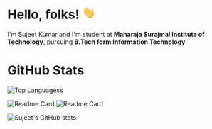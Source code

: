 # Hello, folks! <img src="https://github.com/SujeetYT/SujeetYT/blob/main/wave.gif" width="30px">

I'm Sujeet Kumar and I'm student at **Maharaja Surajmal Institute of Technology**, pursuing **B.Tech form Information Technology**

# GitHub Stats

![Top Languagess](https://github-readme-stats.vercel.app/api/top-langs/?username=SujeetYT&&layout=compact&theme=radical)

![Readme Card](https://github-readme-stats.vercel.app/api/pin/?username=SujeetYT&repo=TMFC&theme=radical)
![Readme Card](https://github-readme-stats.vercel.app/api/pin/?username=SujeetYT&repo=QuizApp&theme=radical)

![Sujeet's GitHub stats](https://github-readme-stats.vercel.app/api?username=SujeetYT&show_icons=true&theme=radical )




<!--
**SujeetYT/SujeetYT** is a ✨ _special_ ✨ repository because its `README.md` (this file) appears on your GitHub profile.

Here are some ideas to get you started:

- 🔭 I’m currently working on ...
- 🌱 I’m currently learning ...
- 👯 I’m looking to collaborate on ...
- 🤔 I’m looking for help with ...
- 💬 Ask me about ...
- 📫 How to reach me: ...
- 😄 Pronouns: ...
- ⚡ Fun fact: ...
-->

